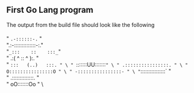 ## First Go Lang program

The output from the build file should look like the following 
####
"    `.-::::::-.`    " \
".:-::::::::::::::-:." \
"`_:::    ::    :::_`" \
" .:( ^   :: ^   ):. " \
" `:::   (..)   :::. " \
" `:::::::UU:::::::` " \
" .::::::::::::::::. " \
" O::::::::::::::::O " \
" -::::::::::::::::- " \
" `::::::::::::::::` " \
"  .::::::::::::::.  " \
"    oO:::::::Oo     " \